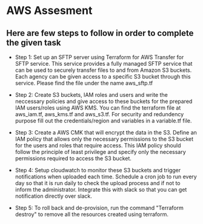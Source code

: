 # AWS Assesment
## Here are few steps to follow in order to complete the given task

* Step 1: Set up an SFTP server using Terraform for AWS Transfer for SFTP service. This service provides a fully managed SFTP service that can be used to securely transfer files to and from Amazon S3 buckets. Each agency can be given access to a specific S3 bucket through this service. Please find the file under the name aws_sftp.tf

* Step 2: Create S3 buckets, IAM roles and users and write the neccessary policies and give access to these buckets for the prepared IAM users/roles using AWS KMS. You can find the terraform file at aws_iam.tf, aws_kms.tf and aws_s3.tf. For security and redundency purpose fill out the credentials/region and variables in a variable.tf file.

* Step 3: Create a AWS CMK that will encrypt the data in the S3. Define an IAM policy that allows only the necessary permissions to the S3 bucket for the users and roles that require access. This IAM policy should follow the principle of least privilege and specify only the necessary permissions required to access the S3 bucket.

* Step 4: Setup cloudwatch to monitor these S3 buckets and trigger notifications when uploaded each time. Schedule a cron job to run every day so that it is run daily to check the upload process and if not to inform the administrator. Integrate this with slack so that you can get notification directly over slack.

* Step 5: To roll back and de-provision, run the command "Terraform destroy" to remove all the resources created using terraform.
